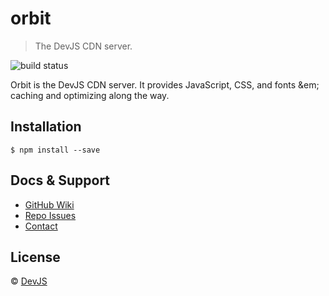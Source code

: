 orbit
=====
> The DevJS CDN server.

![build status][build-badge]

Orbit is the DevJS CDN server.  It provides JavaScript, CSS, and fonts &em; caching and optimizing along the way.

## Installation
```shell
$ npm install --save
```

## Docs & Support
 - [GitHub Wiki](#)
 - [Repo Issues](#)
 - [Contact][team]

## License
&copy; [DevJS][team]

<!-- All links must be "tagged" -->
 [build-badge]: https://travis-ci.org/devjs/orbit.svg

 [@jamen]: https://github.com/jamen
 [jamen-image]: https://avatars2.githubusercontent.com/u/6251703?v=3&s=125
 [team]: http://devjs.org/team
